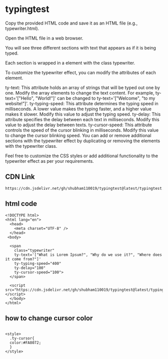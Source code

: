 # typingtest

Copy the provided HTML code and save it as an HTML file (e.g., typewriter.html).

Open the HTML file in a web browser.

You will see three different sections with text that appears as if it is being typed.

Each section is wrapped in a <span> element with the class typewriter.
  
To customize the typewriter effect, you can modify the attributes of each <span> element.
  
ty-text: This attribute holds an array of strings that will be typed out one by one. Modify the array elements to change the text content. For example, ty-text='["Hello", "World!"]' can be changed to ty-text='["Welcome", "to my website!"]'.
ty-typing-speed: This attribute determines the typing speed in milliseconds. A lower value makes the typing faster, and a higher value makes it slower. Modify this value to adjust the typing speed.
ty-delay: This attribute specifies the delay between each text in milliseconds. Modify this value to adjust the delay between texts.
ty-cursor-speed: This attribute controls the speed of the cursor blinking in milliseconds. Modify this value to change the cursor blinking speed.
You can add or remove additional sections with the typewriter effect by duplicating or removing the <span> elements with the typewriter class.

Feel free to customize the CSS styles or add additional functionality to the typewriter effect as per your requirements.

## CDN Link
```
https://cdn.jsdelivr.net/gh/shubham110019/typingtest@latest/typingtest.min.js
```

## html code

```
<!DOCTYPE html>
<html lang="en">
  <head>
    <meta charset="UTF-8" />
  </head>
 <body>

  <span
    class="typewriter"
    ty-text='["What is Lorem Ipsum?", "Why do we use it?", "Where does it come from?"]'
    ty-typing-speed="400"
    ty-delay="100"
    ty-cursor-speed="100">
  </span>
 
  <script src="https://cdn.jsdelivr.net/gh/shubham110019/typingtest@latest/typingtest.min.js"></script>
  </body>
</html>
```

## how to change cursor color
```

<style>
  .ty-cursor{
  color:#FA8072;
  }
</style>
```
